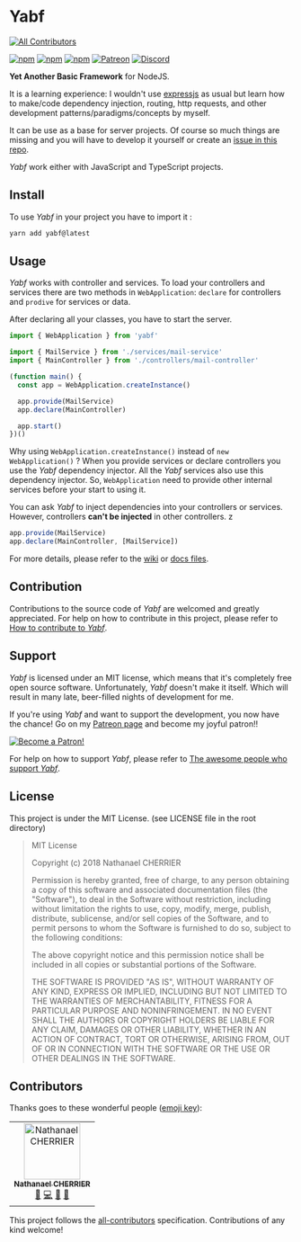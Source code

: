 # Yabf
[![All Contributors](https://img.shields.io/badge/all_contributors-1-orange.svg?style=flat-square)](#contributors)

[![npm](https://img.shields.io/npm/v/yabf.svg?style=flat-square)](https://www.npmjs.com/package/yabf)
[![npm](https://img.shields.io/npm/dt/yabf.svg?style=flat-square)](https://www.npmjs.com/package/yabf)
[![npm](https://img.shields.io/npm/l/yabf.svg?style=flat-square)](https://github.com/Mindsers/yabf/blob/master/LICENSE)
[![Patreon](https://img.shields.io/badge/support-patreon-F96854.svg?logo=patreon&style=flat-square)](https://www.patreon.com/bePatron?u=9715649)
[![Discord](https://img.shields.io/badge/chat-discord-7289DA.svg?logo=discord&logoColor=7289DA&style=flat-square)](https://discord.gg/AtKK45B)

**Yet Another Basic Framework** for NodeJS.

It is a learning experience: I wouldn't use [expressjs](https://expressjs.com) as usual but learn how to make/code dependency injection, routing, http requests, and other development patterns/paradigms/concepts by myself.

It can be use as a base for server projects. Of course so much things are missing and you will have to develop it yourself or create an [issue in this repo](https://github.com/Mindsers/yabf/issues).

*Yabf* work either with JavaScript and TypeScript projects.

## Install

To use *Yabf* in your project you have to import it :

```sh
yarn add yabf@latest
```

## Usage

*Yabf* works with controller and services. To load your controllers and services there are two methods in `WebApplication`: `declare` for controllers and `prodive` for services or data.

After declaring all your classes, you have to start the server.

```ts
import { WebApplication } from 'yabf'

import { MailService } from './services/mail-service'
import { MainController } from './controllers/mail-controller'

(function main() {
  const app = WebApplication.createInstance()

  app.provide(MailService)
  app.declare(MainController)

  app.start()
})()
```

Why using `WebApplication.createInstance()` instead of `new WebApplication()` ? When you provide services or declare controllers you use the *Yabf* dependency injector. All the *Yabf* services also use this dependency injector. So, `WebApplication` need to provide other internal services before your start to using it.

You can ask *Yabf* to inject dependencies into your controllers or services. However, controllers **can't be injected** in other controllers.
z
```ts
app.provide(MailService)
app.declare(MainController, [MailService])
```

For more details, please refer to the [wiki](https://github.com/Mindsers/yabf/wiki) or [docs files](https://github.com/Mindsers/yabf/tree/develop/docs).

## Contribution

Contributions to the source code of *Yabf* are welcomed and greatly appreciated. For help on how to contribute in this project, please refer to [How to contribute to *Yabf*](https://github.com/Mindsers/yabf/blob/develop/CONTRIBUTING.md).

## Support

*Yabf* is licensed under an MIT license, which means that it's completely free open source software. Unfortunately, *Yabf* doesn't make it itself. Which will result in many late, beer-filled nights of development for me.

If you're using *Yabf* and want to support the development, you now have the chance! Go on my [Patreon page](https://www.patreon.com/mindsers) and become my joyful patron!!

[![Become a Patron!](https://c5.patreon.com/external/logo/become_a_patron_button.png)](https://www.patreon.com/bePatron?u=9715649)

For help on how to support *Yabf*, please refer to [The awesome people who support *Yabf*](https://github.com/Mindsers/yabf/blob/develop/SPONSORS.md).

<!-- ### Premium sponsors -->

## License

This project is under the MIT License. (see LICENSE file in the root directory)

> MIT License
>
> Copyright (c) 2018 Nathanael CHERRIER
>
> Permission is hereby granted, free of charge, to any person obtaining a copy
> of this software and associated documentation files (the "Software"), to deal
> in the Software without restriction, including without limitation the rights
> to use, copy, modify, merge, publish, distribute, sublicense, and/or sell
> copies of the Software, and to permit persons to whom the Software is
> furnished to do so, subject to the following conditions:
>
> The above copyright notice and this permission notice shall be included in all
> copies or substantial portions of the Software.
>
> THE SOFTWARE IS PROVIDED "AS IS", WITHOUT WARRANTY OF ANY KIND, EXPRESS OR
> IMPLIED, INCLUDING BUT NOT LIMITED TO THE WARRANTIES OF MERCHANTABILITY,
> FITNESS FOR A PARTICULAR PURPOSE AND NONINFRINGEMENT. IN NO EVENT SHALL THE
> AUTHORS OR COPYRIGHT HOLDERS BE LIABLE FOR ANY CLAIM, DAMAGES OR OTHER
> LIABILITY, WHETHER IN AN ACTION OF CONTRACT, TORT OR OTHERWISE, ARISING FROM,
> OUT OF OR IN CONNECTION WITH THE SOFTWARE OR THE USE OR OTHER DEALINGS IN THE
> SOFTWARE.

## Contributors

Thanks goes to these wonderful people ([emoji key](https://allcontributors.org/docs/en/emoji-key)):

<!-- ALL-CONTRIBUTORS-LIST:START - Do not remove or modify this section -->
<!-- prettier-ignore -->
<table><tr><td align="center"><a href="https://nathanaelcherrier.com"><img src="https://avatars0.githubusercontent.com/u/3090112?v=4" width="100px;" alt="Nathanael CHERRIER"/><br /><sub><b>Nathanael CHERRIER</b></sub></a><br /><a href="#blog-mindsers" title="Blogposts">📝</a> <a href="https://github.com/mindsers/yabf/commits?author=mindsers" title="Code">💻</a> <a href="#maintenance-mindsers" title="Maintenance">🚧</a> <a href="https://github.com/mindsers/yabf/commits?author=mindsers" title="Documentation">📖</a></td></tr></table>

<!-- ALL-CONTRIBUTORS-LIST:END -->

This project follows the [all-contributors](https://github.com/all-contributors/all-contributors) specification. Contributions of any kind welcome!